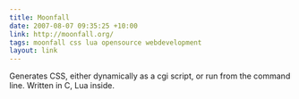 ```yaml
---
title: Moonfall
date: 2007-08-07 09:35:25 +10:00
link: http://moonfall.org/
tags: moonfall css lua opensource webdevelopment
layout: link
---
```

Generates CSS, either dynamically as a cgi script, or run from the command line. Written in C, Lua inside.
